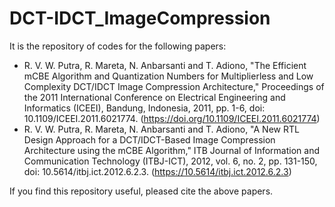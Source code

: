 # DCT-IDCT_ImageCompression
It is the repository of codes for the following papers:
- R. V. W. Putra, R. Mareta, N. Anbarsanti and T. Adiono, "The Efficient mCBE Algorithm and Quantization Numbers for Multiplierless and Low Complexity DCT/IDCT Image Compression Architecture," Proceedings of the 2011 International Conference on Electrical Engineering and Informatics (ICEEI), Bandung, Indonesia, 2011, pp. 1-6, doi: 10.1109/ICEEI.2011.6021774. (https://doi.org/10.1109/ICEEI.2011.6021774)
- R. V. W. Putra, R. Mareta, N. Anbarsanti and T. Adiono, "A New RTL Design Approach for a DCT/IDCT-Based Image Compression Architecture using the mCBE Algorithm," ITB Journal of Information and Communication Technology (ITBJ-ICT), 2012, vol. 6, no. 2, pp. 131-150, doi: 10.5614/itbj.ict.2012.6.2.3. (https://10.5614/itbj.ict.2012.6.2.3)

If you find this repository useful, pleased cite the above papers.
